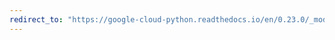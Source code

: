 ```yaml
---
redirect_to: "https://google-cloud-python.readthedocs.io/en/0.23.0/_modules/google/cloud/spanner/streamed.html"
---
```

